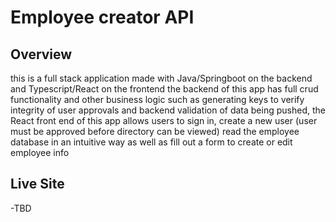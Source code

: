 # Employee creator API

## Overview

this is a full stack application made with Java/Springboot on the backend and Typescript/React on the frontend
the backend of this app has full crud functionality and other business logic such as generating keys to
verify integrity of user approvals and backend validation of data being pushed, the React front end of
this app allows users to sign in, create a new user (user must be approved before directory can be viewed) read the employee database in an intuitive way as well as fill out a form to
create or edit employee info

## Live Site

-TBD
